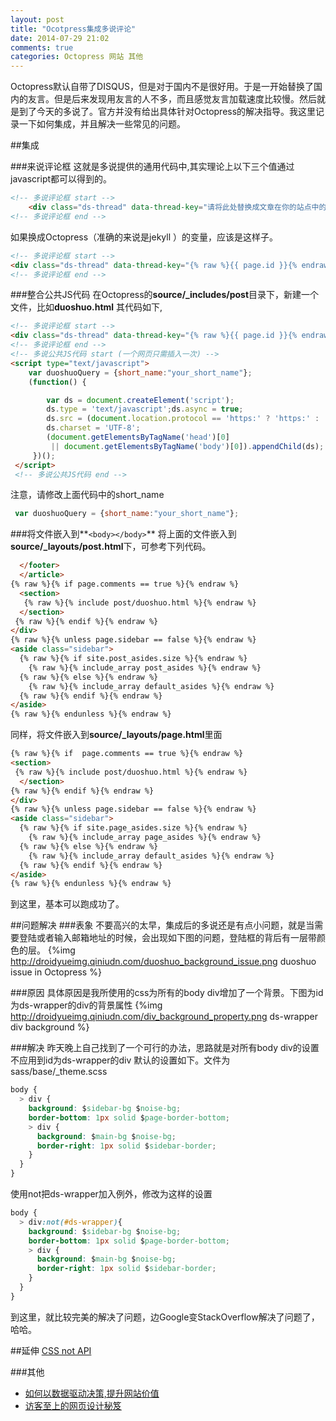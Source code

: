 ```yaml
---
layout: post
title: "Ocotpress集成多说评论"
date: 2014-07-29 21:02
comments: true
categories: Octopress 网站 其他
---
```


Octopress默认自带了DISQUS，但是对于国内不是很好用。于是一开始替换了国内的友言。但是后来发现用友言的人不多，而且感觉友言加载速度比较慢。然后就是到了今天的多说了。官方并没有给出具体针对Octopress的解决指导。我这里记录一下如何集成，并且解决一些常见的问题。

<!--more-->

##集成

###来说评论框
这就是多说提供的通用代码中,其实理论上以下三个值通过javascript都可以得到的。
```html linenos:false
<!-- 多说评论框 start -->
	<div class="ds-thread" data-thread-key="请将此处替换成文章在你的站点中的ID" data-title="请替换成文章的标题" data-url="请替换成文章的网址"></div>
<!-- 多说评论框 end -->
```
如果换成Octopress（准确的来说是jekyll ）的变量，应该是这样子。
```html linenos:false
<!-- 多说评论框 start -->
<div class="ds-thread" data-thread-key="{% raw %}{{ page.id }}{% endraw %}" data-title="{% raw %}{{ page.title }}{% endraw %}" data-url="{% raw %}{{site.url}}{{ page.url  }}{% endraw %}"></div>
<!-- 多说评论框 end -->
```

###整合公共JS代码
在Octopress的**source/_includes/post**目录下，新建一个文件，比如**duoshuo.html**
其代码如下,
```html source/_includes/post/duoshuo.html linenos:false
<!-- 多说评论框 start -->
<div class="ds-thread" data-thread-key="{% raw %}{{ page.id }}{% endraw %}" data-title="{% raw %}{{ page.title }}{% endraw %}" data-url="{% raw %}{{site.url}}{{ page.url  }}{% endraw %}"></div>
<!-- 多说评论框 end -->
<!-- 多说公共JS代码 start (一个网页只需插入一次) -->
<script type="text/javascript">
    var duoshuoQuery = {short_name:"your_short_name"};
    (function() {

        var ds = document.createElement('script');
        ds.type = 'text/javascript';ds.async = true;
        ds.src = (document.location.protocol == 'https:' ? 'https:' : 'http:') + '//static.duoshuo.com/embed.js';
        ds.charset = 'UTF-8';
        (document.getElementsByTagName('head')[0] 
         || document.getElementsByTagName('body')[0]).appendChild(ds);
     })();
 </script>
 <!-- 多说公共JS代码 end -->
```
注意，请修改上面代码中的short_name
```javascript linenos:false
 var duoshuoQuery = {short_name:"your_short_name"};
```

###将文件嵌入到**`<body></body>`**
将上面的文件嵌入到**source/_layouts/post.html**下，可参考下列代码。
```html source/_layouts/post.html linenos:false
  </footer>
  </article>
{% raw %}{% if page.comments == true %}{% endraw %}
  <section>
   {% raw %}{% include post/duoshuo.html %}{% endraw %}
  </section>
 {% raw %}{% endif %}{% endraw %}
</div>
{% raw %}{% unless page.sidebar == false %}{% endraw %}
<aside class="sidebar">
  {% raw %}{% if site.post_asides.size %}{% endraw %}
    {% raw %}{% include_array post_asides %}{% endraw %}
  {% raw %}{% else %}{% endraw %}
    {% raw %}{% include_array default_asides %}{% endraw %}
  {% raw %}{% endif %}{% endraw %}
</aside>
{% raw %}{% endunless %}{% endraw %}
```

同样，将文件嵌入到**source/_layouts/page.html**里面
```html source/_layouts/page.html lineos:false
{% raw %}{% if  page.comments == true %}{% endraw %}
<section>
 {% raw %}{% include post/duoshuo.html %}{% endraw %}
  </section>
{% raw %}{% endif %}{% endraw %}
</div>
{% raw %}{% unless page.sidebar == false %}{% endraw %}
<aside class="sidebar">
  {% raw %}{% if site.page_asides.size %}{% endraw %}
    {% raw %}{% include_array page_asides %}{% endraw %}
  {% raw %}{% else %}{% endraw %}
    {% raw %}{% include_array default_asides %}{% endraw %}
  {% raw %}{% endif %}{% endraw %}
</aside>
{% raw %}{% endunless %}{% endraw %}
```
到这里，基本可以跑成功了。

##问题解决
###表象
不要高兴的太早，集成后的多说还是有点小问题，就是当需要登陆或者输入邮箱地址的时候，会出现如下图的问题，登陆框的背后有一层带颜色的层。
{%img http://droidyueimg.qiniudn.com/duoshuo_background_issue.png duoshuo issue in Octopress %}

###原因
具体原因是我所使用的css为所有的body div增加了一个背景。下图为id为ds-wrapper的div的背景属性
{%img http://droidyueimg.qiniudn.com/div_background_property.png ds-wrapper div background %}

###解决
昨天晚上自己找到了一个可行的办法，思路就是对所有body div的设置不应用到id为ds-wrapper的div
默认的设置如下。文件为sass/base/_theme.scss
```css sass/base/_theme.scss linenos:false
body {
  > div {
    background: $sidebar-bg $noise-bg;
    border-bottom: 1px solid $page-border-bottom;
    > div {
      background: $main-bg $noise-bg;
      border-right: 1px solid $sidebar-border;
    }
  }
}
```
使用not把ds-wrapper加入例外，修改为这样的设置
```css sass/base/_theme.scss linenos:false
body {
  > div:not(#ds-wrapper){
    background: $sidebar-bg $noise-bg;
    border-bottom: 1px solid $page-border-bottom;
    > div {
      background: $main-bg $noise-bg;
      border-right: 1px solid $sidebar-border;
    }
  }
}

```

到这里，就比较完美的解决了问题，边Google变StackOverflow解决了问题了，哈哈。

##延伸
<a href="https://developer.mozilla.org/en-US/docs/Web/CSS/%3anot?redirectlocale=en-US&redirectslug=CSS%2F%3Anot" target="_blank">CSS not API</a>

###其他
  * <a href="http://www.amazon.cn/gp/product/B00B01LKQ6/ref=as_li_tf_tl?ie=UTF8&camp=536&creative=3200&creativeASIN=B00B01LKQ6&linkCode=as2&tag=droidyue-23">如何以数据驱动决策,提升网站价值</a><img src="http://ir-cn.amazon-adsystem.com/e/ir?t=droidyue-23&l=as2&o=28&a=B00B01LKQ6" width="1" height="1" border="0" alt="" style="border:none !important; margin:0px !important;" />
  * <a href="http://www.amazon.cn/gp/product/B0011BTJV8/ref=as_li_tf_tl?ie=UTF8&camp=536&creative=3200&creativeASIN=B0011BTJV8&linkCode=as2&tag=droidyue-23">访客至上的网页设计秘笈</a><img src="http://ir-cn.amazon-adsystem.com/e/ir?t=droidyue-23&l=as2&o=28&a=B0011BTJV8" width="1" height="1" border="0" alt="" style="border:none !important; margin:0px !important;" />


